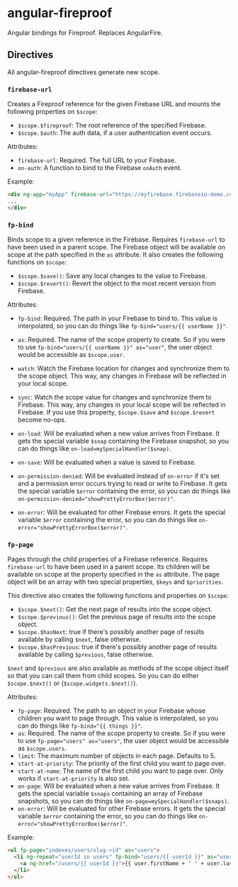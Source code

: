 angular-fireproof
=================

Angular bindings for Fireproof. Replaces AngularFire.

## Directives

All angular-fireproof directives generate new scope.

### `firebase-url`

Creates a Fireproof reference for the given Firebase URL and mounts the following
properties on `$scope`:

- `$scope.$fireproof`: The root reference of the specified Firebase.
- `$scope.$auth`: The auth data, if a user authentication event occurs.

Attributes:

- `firebase-url`: Required. The full URL to your Firebase.
- `on-auth`: A function to bind to the Firebase `onAuth` event.

Example:

```html
<div ng-app="myApp" firebase-url="https://myfirebase.firebaseio-demo.com">
...
</div>
```

### `fp-bind`

Binds scope to a given reference in the Firebase. Requires `firebase-url` to have
been used in a parent scope. The Firebase object will be available on scope
at the path specified in the `as` attribute. It also creates the following
functions on `$scope`:

- `$scope.$save()`: Save any local changes to the value to Firebase.
- `$scope.$revert()`: Revert the object to the most recent version from Firebase.

Attributes:

- `fp-bind`: Required. The path in your Firebase to bind to. This value is interpolated, so you can do things like `fp-bind="users/{{ userName }}"`.

- `as`: Required. The name of the scope property to create. So if you were to 
use `fp-bind="users/{{ userName }}" as="user"`, the user object would be accessible
as `$scope.user`.

- `watch`: Watch the Firebase location for changes and synchronize them to the
scope object. This way, any changes in Firebase will be reflected in your local
scope.

- `sync`: Watch the scope value for changes and synchronize them to Firebase. This way, any changes in your local scope will be reflected in Firebase. If you use
this property, `$scope.$save` and `$scope.$revert` become no-ops.

- `on-load`: Will be evaluated when a new value arrives from Firebase. It gets
the special variable `$snap` containing the Firebase snapshot, so you can do things
like `on-load=mySpecialHandler($snap)`.

- `on-save`: Will be evaluated when a value is saved to Firebase.

- `on-permission-denied`: Will be evaluated instead of `on-error` if it's set and
a permission error occurs trying to read or write to Firebase. It gets the special variable `$error` containing the error, so you can do things like
`on-permission-denied="showPrettyErrorBox($error)"`.

- `on-error`: Will be evaluated for other Firebase errors. It gets the special variable `$error` containing the error, so you can do things like
`on-error="showPrettyErrorBox($error)"`.

### `fp-page`

Pages through the child properties of a Firebase reference. Requires `firebase-url` to have been used in a parent scope. Its children will be available on scope at the
property specified in the `as` attribute. The page object will be an array with
two special properties, `$keys` and `$priorities`.

This directive also creates the following functions and properties on `$scope`:

- `$scope.$next()`: Get the next page of results into the scope object.
- `$scope.$previous()`: Get the previous page of results into the scope object.
- `$scope.$hasNext`: true if there's possibly another page of results available
by calling `$next`, false otherwise.
- `$scope.$hasPrevious`: true if there's possibly another page of results available
by calling `$previous`, false otherwise.

`$next` and `$previous` are also available as methods of the scope object itself
so that you can call them from child scopes. So you can do either `$scope.$next()`
or (`$scope.widgets.$next()`).

Attributes:

- `fp-page`: Required. The path to an object in your Firebase whose children
you want to page through. This value is interpolated, so you can do things like `fp-bind="{{ things }}"`.
- `as`: Required. The name of the scope property to create. So if you were to use
`fp-page="users" as="users"`, the user object would be accessible as `$scope.users`.
- `limit`: The maximum number of objects in each page. Defaults to 5.
- `start-at-priority`: The priority of the first child you want to page over.
- `start-at-name`: The name of the first child you want to page over. Only works
if `start-at-priority` is also set.
- `on-page`: Will be evaluated when a new value arrives from Firebase. It gets
the special variable `$snaps` containing an array of Firebase snapshots, so you
can do things like `on-page=mySpecialHandler($snaps)`.
- `on-error`: Will be evaluated for other Firebase errors. It gets the special variable `$error` containing the error, so you can do things like
`on-error="showPrettyErrorBox($error)"`.

Example:

```html
<ul fp-page="indexes/users/slug->id" as="users">
  <li ng-repeat="userId in users" fp-bind="users/{{ userId }}" as="user">
    <a ng-href="/users/{{ userId }}">{{ user.firstName + ' ' + user.lastName }}</a>
  </li>
</ul>
```
